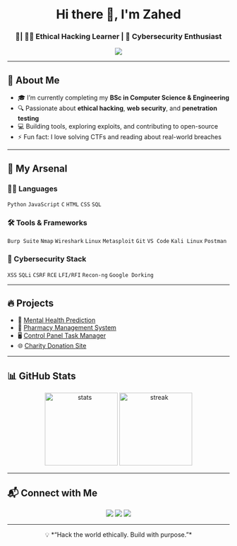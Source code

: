 <!-- GitHub Profile README for 0xzahed -->

<h1 align="center">Hi there 👋, I'm Zahed</h1>
<h3 align="center">🚀| 👨‍💻 Ethical Hacking Learner | 🔐 Cybersecurity Enthusiast</h3>

<p align="center">
  <img src="https://readme-typing-svg.herokuapp.com?color=16f7ef&lines=Final+Year+CSE+Student;Learning+Ethical+Hacking;Cybersecurity+is+my+playground;Always+Learning+%F0%9F%92%BB;Open+to+Collaboration+%F0%9F%9A%80" />
</p>

---

## 🧠 About Me

- 🎓 I’m currently completing my **BSc in Computer Science & Engineering**
- 🔍 Passionate about **ethical hacking**, **web security**, and **penetration testing**
- 💻 Building tools, exploring exploits, and contributing to open-source
- ⚡ Fun fact: I love solving CTFs and reading about real-world breaches

---

## 🧰 My Arsenal

### 👨‍💻 Languages
`Python` `JavaScript` `C` `HTML` `CSS` `SQL`

### 🛠 Tools & Frameworks
`Burp Suite` `Nmap` `Wireshark` `Linux` `Metasploit` `Git` `VS Code` `Kali Linux` `Postman`

### 🔐 Cybersecurity Stack
`XSS` `SQLi` `CSRF` `RCE` `LFI/RFI` `Recon-ng` `Google Dorking`

---

## 🔥 Projects

- 🧠 [Mental Health Prediction](https://github.com/0xzahed/Mental_Health_Prediction)
- 💊 [Pharmacy Management System](https://github.com/0xzahed/dbms-pharmacy-project)
- 🖥️ [Control Panel Task Manager](https://github.com/0xzahed/Control_panel_Task_manager)
- 🌐 [Charity Donation Site](https://github.com/0xzahed/charity-donation-site)

---

## 📊 GitHub Stats

<p align="center">
  <img src="https://github-readme-stats.vercel.app/api?username=0xzahed&show_icons=true&theme=radical" alt="stats" height="165" />
  <img src="https://github-readme-streak-stats.herokuapp.com/?user=0xzahed&theme=radical" alt="streak" height="165" />
</p>

---

## 📬 Connect with Me

<p align="center">
  <a href="mailto:youremail@example.com"><img src="https://img.shields.io/badge/Gmail-D14836?style=for-the-badge&logo=gmail&logoColor=white"/></a>
  <a href="https://linkedin.com/in/your-profile"><img src="https://img.shields.io/badge/LinkedIn-blue?style=for-the-badge&logo=linkedin&logoColor=white"/></a>
  <a href="https://twitter.com/yourhandle"><img src="https://img.shields.io/badge/Twitter-1DA1F2?style=for-the-badge&logo=twitter&logoColor=white"/></a>
</p>

---

<p align="center">
  💡 *“Hack the world ethically. Build with purpose.”*
</p>
